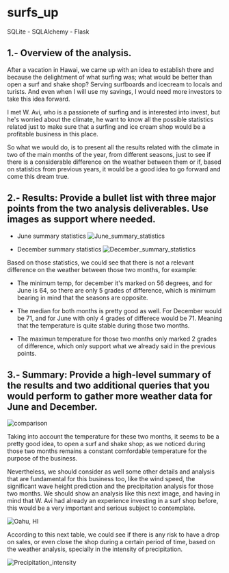 # surfs_up
SQLite - SQLAlchemy - Flask

## 1.- Overview of the analysis.
After a vacation in Hawai, we came up with an idea to establish there and because the delightment of what surfing was; what would be better than open a surf and shake shop? Serving surfboards and icecream to locals and turists. And even when I will use my savings, I would need more investors to take this idea forward.

I met W. Avi, who is a passionete of surfing and is interested into invest, but he's worried about the climate, he want to know all the possible statistics related just to make sure that a surfing and ice cream shop would be a profitable business in this place. 

So what we would do, is to present all the results related with the climate in two of the main months of the year, from different seasons, just to see if there is a considerable difference on the weather between them or if, based on statistics from previous years, it would be a good idea to go forward and come this dream true.

## 2.- Results: Provide a bullet list with three major points from the two analysis deliverables. Use images as support where needed.

- June summary statistics
![June_summary_statistics](https://user-images.githubusercontent.com/90433064/142741743-a276d7f2-bfc4-47f0-9d1b-10e2309ca8db.png)

- December summary statistics
![December_summary_statistics](https://user-images.githubusercontent.com/90433064/142792576-a4568444-da4a-4e5e-a5bd-6ee147ed5612.png)

Based on those statistics, we could see that there is not a relevant difference on the weather between those two months, for example:

 - The minimum temp, for december it's marked on 56 degrees, and for June is 64, so there are only 5 grades of difference, which is minimum bearing in mind that the seasons are opposite.
 
 - The median for both months is pretty good as well. For December would be 71, and for June with only 4 grades of differece would be 71. Meaning that the temperature is quite stable during those two months. 

 - The maximun temperature for those two months only marked 2 grades of difference, which only support what we already said in the previous points.


## 3.- Summary: Provide a high-level summary of the results and two additional queries that you would perform to gather more weather data for June and December.

![comparison](https://user-images.githubusercontent.com/90433064/142741840-3c930b20-5d7d-4a32-b1a9-b8cace0273d9.png)

Taking into account the temperature for these two months, it seems to be a pretty good idea, to open a surf and shake shop; as we noticed during those two months remains
a constant comfordable temperature for the purpose of the business. 

Nevertheless, we should consider as well some other details and analysis that are fundamental for this business too, like the wind speed, the significant wave height prediction and the precipitation analysis for those two months. We should show an analysis like this next image, and having in mind that W. Avi had already an experience investing in a surf shop before, this would be a very important and serious subject to contemplate.

![Oahu, HI](https://user-images.githubusercontent.com/90433064/142792090-414e28fc-17e2-4b94-9123-6242174d5656.png)

According to this next table, we could see if there is any risk to have a drop on sales, or even close the shop during a certain period of time, based on the weather analysis, specially in the intensity of precipitation. 

![Precipitation_intensity](https://user-images.githubusercontent.com/90433064/142792231-a3e9ca64-85ed-4a2f-a269-2275f302f5eb.png)
